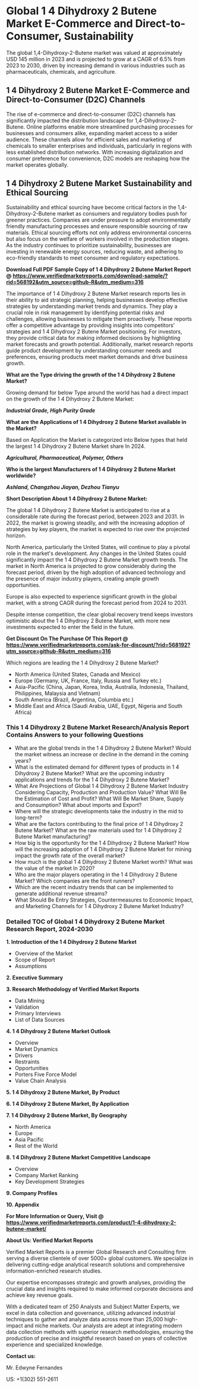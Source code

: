<h1>Global 1 4 Dihydroxy 2 Butene Market E-Commerce and Direct-to-Consumer, Sustainability</h1><p class=""><p>The global 1,4-Dihydroxy-2-Butene market was valued at approximately USD 145 million in 2023 and is projected to grow at a CAGR of 6.5% from 2023 to 2030, driven by increasing demand in various industries such as pharmaceuticals, chemicals, and agriculture.</p><h2>1 4 Dihydroxy 2 Butene Market E-Commerce and Direct-to-Consumer (D2C) Channels</h2><p>The rise of e-commerce and direct-to-consumer (D2C) channels has significantly impacted the distribution landscape for 1,4-Dihydroxy-2-Butene. Online platforms enable more streamlined purchasing processes for businesses and consumers alike, expanding market access to a wider audience. These channels allow for efficient sales and marketing of chemicals to smaller enterprises and individuals, particularly in regions with less established distribution networks. With increasing digitalization and consumer preference for convenience, D2C models are reshaping how the market operates globally.</p><h2>1 4 Dihydroxy 2 Butene Market Sustainability and Ethical Sourcing</h2><p>Sustainability and ethical sourcing have become critical factors in the 1,4-Dihydroxy-2-Butene market as consumers and regulatory bodies push for greener practices. Companies are under pressure to adopt environmentally friendly manufacturing processes and ensure responsible sourcing of raw materials. Ethical sourcing efforts not only address environmental concerns but also focus on the welfare of workers involved in the production stages. As the industry continues to prioritize sustainability, businesses are investing in renewable energy sources, reducing waste, and adhering to eco-friendly standards to meet consumer and regulatory expectations.</p></p><p class=""><strong>Download Full PDF Sample Copy of 1 4 Dihydroxy 2 Butene Market Report @ <a href="https://www.verifiedmarketreports.com/download-sample/?rid=568192&utm_source=github-R&utm_medium=316" target="_blank">https://www.verifiedmarketreports.com/download-sample/?rid=568192&utm_source=github-R&utm_medium=316</a></strong></p><p>The importance of&nbsp;1 4 Dihydroxy 2 Butene Market research reports lies in their ability to aid strategic planning, helping businesses develop effective strategies by understanding market trends and dynamics. They play a crucial role in risk management by identifying potential risks and challenges, allowing businesses to mitigate them proactively. These reports offer a competitive advantage by providing insights into competitors' strategies and 1 4 Dihydroxy 2 Butene Market positioning. For investors, they provide critical data for making informed decisions by highlighting market forecasts and growth potential. Additionally, market research reports guide product development by understanding consumer needs and preferences, ensuring products meet market demands and drive business growth.</p><p><strong>What are the&nbsp;Type driving the growth of the 1 4 Dihydroxy 2 Butene Market?</strong></p><p id="" class="">Growing demand for below Type around the world has had a direct impact on the growth of the 1 4 Dihydroxy 2 Butene Market:</p><p class=""><em><strong>Industrial Grade, High Purity Grade</strong></em></p><p class=""><strong>What are the&nbsp;Applications&nbsp;of 1 4 Dihydroxy 2 Butene Market available in the Market?</strong></p><p id="" class="">Based on Application the Market is categorized into Below types that held the largest 1 4 Dihydroxy 2 Butene Market share In 2024.</p><p class=""><em><strong>Agricultural, Pharmaceutical, Polymer, Others</strong></em></p><p class=""><strong>Who is the largest Manufacturers of 1 4 Dihydroxy 2 Butene Market worldwide?</strong></p><p><em><strong>Ashland, Changzhou Jiayan, Dezhou Tianyu</strong></em></p><p id="" class=""><strong>Short Description About 1 4 Dihydroxy 2 Butene Market:</strong></p><p>The global 1 4 Dihydroxy 2 Butene Market is anticipated to rise at a considerable rate during the forecast period, between 2023 and 2031. In 2022, the market is growing steadily, and with the increasing adoption of strategies by key players, the market is expected to rise over the projected horizon.</p><p>North America, particularly the United States, will continue to play a pivotal role in the market's development. Any changes in the United States could significantly impact the 1 4 Dihydroxy 2 Butene Market growth trends. The market in North America is projected to grow considerably during the forecast period, driven by the high adoption of advanced technology and the presence of major industry players, creating ample growth opportunities.</p><p>Europe is also expected to experience significant growth in the global market, with a strong CAGR during the forecast period from 2024 to 2031.</p><p>Despite intense competition, the clear global recovery trend keeps investors optimistic about the 1 4 Dihydroxy 2 Butene Market, with more new investments expected to enter the field in the future.</p><p id="" class=""><strong>Get Discount On The Purchase Of This Report @ <a href="https://www.verifiedmarketreports.com/ask-for-discount/?rid=568192?utm_source=github-R&utm_medium=316" target="_blank">https://www.verifiedmarketreports.com/ask-for-discount/?rid=568192?utm_source=github-R&utm_medium=316</a></strong></p><p class="">Which regions are leading the 1 4 Dihydroxy 2 Butene Market?</p><ul><li>North America (United States, Canada and Mexico)</li><li>Europe (Germany, UK, France, Italy, Russia and Turkey etc.)</li><li>Asia-Pacific (China, Japan, Korea, India, Australia, Indonesia, Thailand, Philippines, Malaysia and Vietnam)</li><li>South America (Brazil, Argentina, Columbia etc.)</li><li>Middle East and Africa (Saudi Arabia, UAE, Egypt, Nigeria and South Africa)</li></ul><h3 id="" class="">This 1 4 Dihydroxy 2 Butene Market Research/Analysis Report Contains Answers to your following Questions</h3><ul><li>What are the global trends in the 1 4 Dihydroxy 2 Butene Market? Would the market witness an increase or decline in the demand in the coming years?</li><li>What is the estimated demand for different types of products in 1 4 Dihydroxy 2 Butene Market? What are the upcoming industry applications and trends for the 1 4 Dihydroxy 2 Butene Market?</li><li>What Are Projections of Global 1 4 Dihydroxy 2 Butene Market Industry Considering Capacity, Production and Production Value? What Will Be the Estimation of Cost and Profit? What Will Be Market Share, Supply and Consumption? What about imports and Export?</li><li>Where will the strategic developments take the industry in the mid to long-term?</li><li>What are the factors contributing to the final price of 1 4 Dihydroxy 2 Butene Market? What are the raw materials used for 1 4 Dihydroxy 2 Butene Market manufacturing?</li><li>How big is the opportunity for the 1 4 Dihydroxy 2 Butene Market? How will the increasing adoption of 1 4 Dihydroxy 2 Butene Market for mining impact the growth rate of the overall market?</li><li>How much is the global 1 4 Dihydroxy 2 Butene Market worth? What was the value of the market In 2020?</li><li>Who are the major players operating in the 1 4 Dihydroxy 2 Butene Market? Which companies are the front runners?</li><li>Which are the recent industry trends that can be implemented to generate additional revenue streams?</li><li>What Should Be Entry Strategies, Countermeasures to Economic Impact, and Marketing Channels for 1 4 Dihydroxy 2 Butene Market Industry?</li></ul><h3 id="" class="">Detailed TOC of Global 1 4 Dihydroxy 2 Butene Market Research Report, 2024-2030</h3><p id="" class=""><strong>1. Introduction of the 1 4 Dihydroxy 2 Butene Market</strong></p><ul><li>Overview of the Market</li><li>Scope of Report</li><li>Assumptions</li></ul><p id="" class=""><strong>2. Executive Summary</strong></p><p id="" class=""><strong>3. Research Methodology of Verified Market Reports</strong></p><ul><li>Data Mining</li><li>Validation</li><li>Primary Interviews</li><li>List of Data Sources</li></ul><p id="" class=""><strong>4. 1 4 Dihydroxy 2 Butene Market Outlook</strong></p><ul><li>Overview</li><li>Market Dynamics</li><li>Drivers</li><li>Restraints</li><li>Opportunities</li><li>Porters Five Force Model</li><li>Value Chain Analysis</li></ul><p id="" class=""><strong>5. 1 4 Dihydroxy 2 Butene Market, By Product</strong></p><p id="" class=""><strong>6. 1 4 Dihydroxy 2 Butene Market, By Application</strong></p><p id="" class=""><strong>7. 1 4 Dihydroxy 2 Butene Market, By Geography</strong></p><ul><li>North America</li><li>Europe</li><li>Asia Pacific</li><li>Rest of the World</li></ul><p id="" class=""><strong>8. 1 4 Dihydroxy 2 Butene Market Competitive Landscape</strong></p><ul><li>Overview</li><li>Company Market Ranking</li><li>Key Development Strategies</li></ul><p id="" class=""><strong>9. Company Profiles</strong></p><p id="" class=""><strong>10. Appendix</strong></p><p id="" class=""><strong>For More Information or Query, Visit @ <a href="https://www.verifiedmarketreports.com/product/1-4-dihydroxy-2-butene-market/" target="_blank">https://www.verifiedmarketreports.com/product/1-4-dihydroxy-2-butene-market/</a></strong></p><p id="" class=""><strong>About Us: Verified Market Reports</strong></p><p id="" class="">Verified Market Reports is a premier Global Research and Consulting firm serving a diverse clientele of over 5000+ global customers. We specialize in delivering cutting-edge analytical research solutions and comprehensive information-enriched research studies.</p><p id="" class="">Our expertise encompasses strategic and growth analyses, providing the crucial data and insights required to make informed corporate decisions and achieve key revenue goals.</p><p id="" class="">With a dedicated team of 250 Analysts and Subject Matter Experts, we excel in data collection and governance, utilizing advanced industrial techniques to gather and analyze data across more than 25,000 high-impact and niche markets. Our analysts are adept at integrating modern data collection methods with superior research methodologies, ensuring the production of precise and insightful research based on years of collective experience and specialized knowledge.</p><p id="" class=""><strong>Contact us:</strong></p><p id="" class="">Mr. Edwyne Fernandes</p><p id="" class="">US: +1(302) 551-2611</p>
